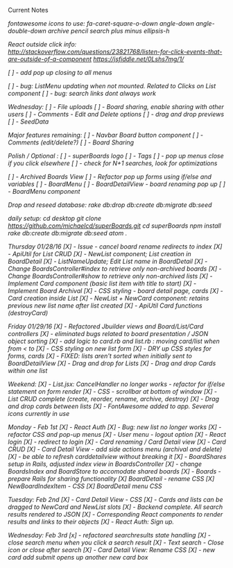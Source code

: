 Current Notes

<i class="fa fa-EXAMPLE fa-fw">
fontawesome icons to use:
fa-caret-square-o-down
angle-down
angle-double-down
archive
pencil
search
plus
minus
ellipsis-h


React outside click info:
http://stackoverflow.com/questions/23821768/listen-for-click-events-that-are-outside-of-a-component
https://jsfiddle.net/0Lshs7mg/1/




[ ] - add pop up closing to all menus

[ ] - bug: ListMenu updating when not mounted. Related to Clicks on List component
[ ] - bug: search links dont always work


Wednesday:
[ ] - File uploads
[ ] - Board sharing, enable sharing with other users
[ ] - Comments - Edit and Delete options
[ ] - drag and drop previews
[ ] - SeedData

Major features remaining:
[ ] - Navbar Board button component
[ ] - Comments (edit/delete?)
[ ] - Board Sharing



Polish / Optional :
[ ] - superBoards logo
[ ] - Tags
[ ] - pop up menus close if you click elsewhere
[ ] - check for N+1 searches, look for optimizations



[ ] - Archived Boards View
[ ] - Refactor pop up forms using if/else and variables
  [ ] - BoardMenu
  [ ] - BoardDetailView - board renaming pop up
  [ ] - BoardMenu component

Drop and reseed database:
rake db:drop db:create db:migrate db:seed

daily setup:
cd desktop
git clone https://github.com/michaelcd/superBoards.git
cd superBoards
npm install
rake db:create db:migrate db:seed
atom .

Thursday 01/28/16
[X] - Issue - cancel board rename redirects to index
[X] - ApiUtil for List CRUD
[X] - NewList component; List creation in BoardDetail
[X] - ListNameUpdate; Edit List name in BoardDetail
[X] - Change BoardsController#index to retrieve only non-archived boards
[X] - Change BoardsController#show to retrieve only non-archived lists
[X] - Implement Card component (basic list item with title to start)
[X] - Implement Board Archival
[X] - CSS styling - board detail page, cards
[X] - Card creation inside List
[X] - NewList + NewCard component: retains previous new list name after list created
[X] - ApiUtil Card functions (destroyCard)

Friday 01/29/16
[X] - Refactored Jbuilder views and Board/List/Card controllers
[X] - eliminated bugs related to board presentation / JSON object sorting
[X] - add logic to card.rb and list.rb : moving card/list when
      from < to
[X] - CSS styling on new list form
[X] - DRY up CSS styles for forms, cards
[X] - FIXED: lists aren't sorted when initially sent to BoardDetailView
[X] - Drag and drop for Lists
[X] - Drag and drop Cards within one list

Weekend:
[X] - List.jsx: CancelHandler no longer works - refactor for if/else statement on form render
[X] - CSS - scrollbar at bottom of window
[X] - List CRUD complete (create, reorder, rename, archive, destroy)
[X] - Drag and drop cards between lists
[X] - FontAwesome added to app. Several icons currently in use

Monday - Feb 1st
[X] - React Auth
[X] - Bug: new list no longer works
[X] - refactor CSS and pop-up menus
[X] - User menu - logout option
[X] - React login
[X] - redirect to login
[X] - Card renaming / Card Detail view
[X] - Card CRUD
[X] - Card Detail View - add side actions menu (archival and delete)
[X] - be able to refresh carddetailview without breaking it
[X] - BoardShares setup in Rails, adjusted index view in BoardsController
[X] - change BoardsIndex and BoardStore to accomodate shared boards
[X] - Boards - prepare Rails for sharing functionality
[X] BoardDetail - rename CSS
[X] NewBoardIndexItem - CSS
[X] BoardDetail menu CSS

Tuesday: Feb 2nd
[X] - Card Detail View - CSS
[X] - Cards and lists can be dragged to NewCard and NewList slots
[X] - Backend complete. All search results rendered to JSON
[X] - Corresponding React components to render results and links to their objects
[X] - React Auth: Sign up.

Wednesday: Feb 3rd
[x] - refactored searchresults state handling
[X] - close search menu when you click a search result
[X] - Text search - Close icon or close after search
[X] - Card Detail View: Rename CSS
[X] - new card add submit opens up another new card box
